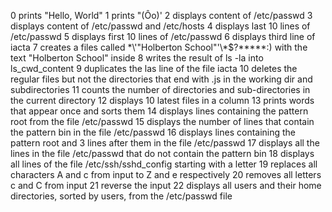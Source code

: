 0 prints "Hello, World"
1 prints "(Ôo)'
2 displays content of /etc/passwd
3 displays content of /etc/passwd and /etc/hosts
4 displays last 10 lines of /etc/passwd
5 displays first 10 lines of /etc/passwd
6 displays third line of iacta
7 creates a files called \*\\'"Holberton School"\'\\*$\?\*\*\*\*\*:) with the text "Holberton School" inside
8 writes the result of ls -la into ls_cwd_content
9 duplicates the las line of the file iacta
10 deletes the regular files but not the directories that end with .js in the working dir and subdirectories
11 counts the number of directories and sub-directories in the current directory
12 displays 10 latest files in a column
13 prints words that appear once and sorts them
14 displays lines containing the pattern root from the file /etc/passwd
15 displays the number of lines that contain the pattern bin in the file /etc/passwd
16 displays lines containing the pattern root and 3 lines after them in the file /etc/passwd
17 displays all the lines in the file /etc/passwd that do not contain the pattern bin
18 displays all lines of the file /etc/ssh/sshd_config starting with a letter
19 replaces all characters A and c from input to Z and e respectively
20 removes all letters c and C from input
21 reverse the input
22 displays all users and their home directories, sorted by users, from the /etc/passwd file
